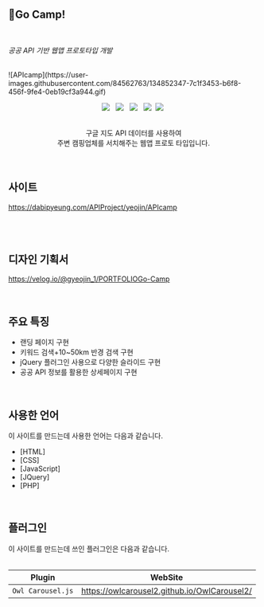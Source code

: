 ## 🐶Go Camp!
<br>

*공공 API 기반 웹앱 프로토타입 개발*

<br>
![APIcamp](https://user-images.githubusercontent.com/84562763/134852347-7c1f3453-b6f8-456f-9fe4-0eb19cf3a944.gif)

<p align="center">
<img src="https://img.shields.io/badge/HTML5-E34F26?style=flat-square&logo=HTML5&logoColor=white"/></a> &nbsp
<img src="https://img.shields.io/badge/CSS3-1572B6?style=flat-square&logo=CSS3&logoColor=white"/></a> &nbsp
<img src="https://img.shields.io/badge/JavaScript-F7DF1E?style=flat-square&logo=JavaScript&logoColor=white"/></a> &nbsp
<img src="https://img.shields.io/badge/jQuery-0769AD?style=flat-square&logo=jQuery&logoColor=white"/></a>&nbsp
<img src="https://img.shields.io/badge/PHP-777BB4?style=flat-square&logo=PHP&logoColor=white"/></a>&nbsp

<br>
<br>
<p align="center">구글 지도 API 데이터를 사용하여<br>  
주변 캠핑업체를 서치해주는 웹앱 프로토 타입입니다.
<br>
<br>
<br>

## 사이트
https://dabipyeung.com/APIProject/yeojin/APIcamp<br>
<br>
<br>
<br>

## 디자인 기획서
https://velog.io/@gyeojin_1/PORTFOLIOGo-Camp

<br>

## 주요 특징
* 랜딩 페이지 구현   
* 키워드 검색+10~50km 반경 검색 구현   
* jQuery 플러그인 사용으로 다양한 슬라이드 구현   
* 공공 API 정보를 활용한 상세페이지 구현       
<br>

## 사용한 언어
이 사이트를 만드는데 사용한 언어는 다음과 같습니다.

* [HTML]   
* [CSS]   
* [JavaScript]   
* [JQuery]   
* [PHP]   
<br>

## 플러그인

이 사이트를 만드는데 쓰인 플러그인은 다음과 같습니다.   
<br>

| Plugin | WebSite |
|---|:---:|
| `Owl Carousel.js` | https://owlcarousel2.github.io/OwlCarousel2/ |
